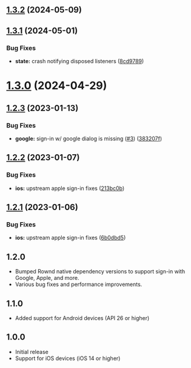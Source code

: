 

## [1.3.2](https://github.com/rownd/flutter/compare/1.3.1...1.3.2) (2024-05-09)

## [1.3.1](https://github.com/rownd/flutter/compare/1.3.0...1.3.1) (2024-05-01)


### Bug Fixes

* **state:** crash notifying disposed listeners ([8cd9789](https://github.com/rownd/flutter/commit/8cd9789ea12e1ff248e7008db1d07bf102057266))

# [1.3.0](https://github.com/rownd/flutter/compare/1.2.3...1.3.0) (2024-04-29)

## [1.2.3](https://github.com/rownd/flutter/compare/1.2.2...1.2.3) (2023-01-13)


### Bug Fixes

* **google:** sign-in w/ google dialog is missing ([#3](https://github.com/rownd/flutter/issues/3)) ([383207f](https://github.com/rownd/flutter/commit/383207f952b0ad3bd6cef856b7c837064546f7e9))

## [1.2.2](https://github.com/rownd/flutter/compare/1.2.1...1.2.2) (2023-01-07)


### Bug Fixes

* **ios:** upstream apple sign-in fixes ([213bc0b](https://github.com/rownd/flutter/commit/213bc0bca6f9f55be4e3d3ad079a48519f55f04a))

## [1.2.1](https://github.com/rownd/flutter/compare/1.2.0...1.2.1) (2023-01-06)


### Bug Fixes

* **ios:** upstream apple sign-in fixes ([6b0dbd5](https://github.com/rownd/flutter/commit/6b0dbd5bf49d7c0951de39558f88052e4cceeab5))

## 1.2.0

* Bumped Rownd native dependency versions to support sign-in with Google, Apple, and more.
* Various bug fixes and performance improvements.

## 1.1.0

* Added support for Android devices (API 26 or higher)

## 1.0.0

* Initial release
* Support for iOS devices (iOS 14 or higher)